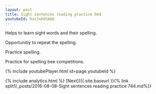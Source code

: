 ```yaml
---
layout: post
title: Sight sentences reading practice 504
youtubeId: Dzc7x6dSAAQ
---
```

 
 
Helps to learn sight words and their spelling.

Opportunitiy to repeat the spelling. 

Practice spelling. 
 
Practice for spelling bee competitions. 
 
{% include youtubePlayer.html id=page.youtubeId %}
 
 
{% include analytics.html %} 
[Next]({{ site.baseurl }}{% link  split1/_posts/2016-08-08-Sight sentences reading practice 744.md%})
 
